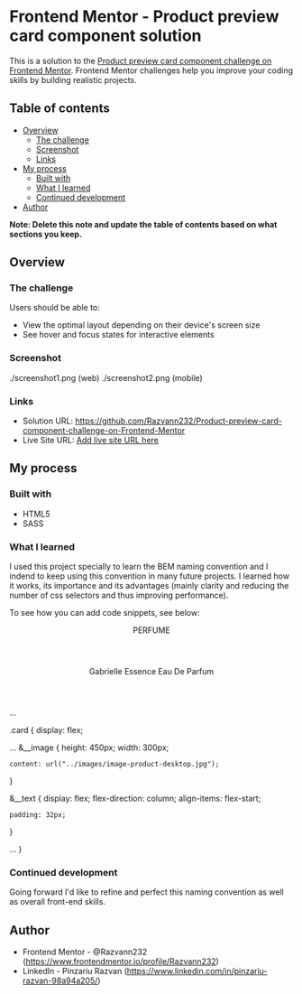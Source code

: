 # Frontend Mentor - Product preview card component solution

This is a solution to the [Product preview card component challenge on Frontend Mentor](https://www.frontendmentor.io/challenges/product-preview-card-component-GO7UmttRfa). Frontend Mentor challenges help you improve your coding skills by building realistic projects. 

## Table of contents

- [Overview](#overview)
  - [The challenge](#the-challenge)
  - [Screenshot](#screenshot)
  - [Links](#links)
- [My process](#my-process)
  - [Built with](#built-with)
  - [What I learned](#what-i-learned)
  - [Continued development](#continued-development)
- [Author](#author)

**Note: Delete this note and update the table of contents based on what sections you keep.**

## Overview

### The challenge

Users should be able to:

- View the optimal layout depending on their device's screen size
- See hover and focus states for interactive elements

### Screenshot

./screenshot1.png (web)
./screenshot2.png (mobile)


### Links

- Solution URL: https://github.com/Razvann232/Product-preview-card-component-challenge-on-Frontend-Mentor
- Live Site URL: [Add live site URL here](https://your-live-site-url.com)

## My process

### Built with

- HTML5
- SASS

### What I learned

I used this project specially to learn the BEM naming convention and I indend to keep using this convention
in many future projects. I learned how it works, its importance and its advantages (mainly clarity and reducing
the number of css selectors and thus improving performance).

To see how you can add code snippets, see below:

<div class="card__text">
        <header class="card__type">PERFUME</header>
        <header class="card__title">Gabrielle Essence Eau De Parfum</header>
        ...
</div>

.card {
  display: flex;

  ...
  &__image {
    height: 450px;
    width: 300px;

    content: url("../images/image-product-desktop.jpg");
  }

  &__text {
    display: flex;
    flex-direction: column;
    align-items: flex-start;

    padding: 32px;
  }

  ...
}

### Continued development

Going forward I'd like to refine and perfect this naming convention as well as overall front-end skills.

## Author

- Frontend Mentor - @Razvann232 (https://www.frontendmentor.io/profile/Razvann232)
- LinkedIn - Pinzariu Razvan (https://www.linkedin.com/in/pinzariu-razvan-98a94a205/)

